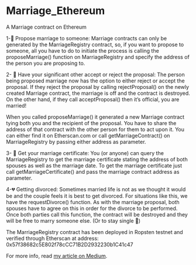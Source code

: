 # Marriage_Ethereum
A Marriage contract on Ethereum

1-💍 Propose marriage to someone: Marriage contracts can only be generated by the MarriageRegistry contract, so, if you want to propose to someone, all you have to do to initiate the process is calling the proposeMarriage() function on MarriageRegistry and specify the address of the person you are proposing to.

2- 🌹  Have your significant other accept or reject the proposal: The person being proposed marriage now has the option to either reject or accept the proposal. If they reject the proposal by calling rejectProposal() on the newly created Marriage contract, the marriage is off and the contract is destroyed. On the other hand, if they call acceptProposal() then it’s official, you are married! 

When you called proposeMarriage() it generated a new Marriage contract tying both you and the recipient of the proposal. You have to share the address of that contract with the other person for them to act upon it. You can either find it on Etherscan.com or call getMarriageContract() on MarriageRegistry by passing either address as parameter.

3- 📙 Get your marriage certificate:  You (or anyone) can query the MarriageRegistry to get the marriage certificate stating the address of both spouses as well as the marriage date. To get the marriage certificate just call getMarriageCertificate() and pass the marriage contract address as parameter.

4-💔 Getting divorced: Sometimes married life is not as we thought it would be and the couple feels it is best to get divorced. For situations like this, we have the requestDivorce() function. As with the marriage proposal, both spouses have to agree on this in order for the divorce to be performed. Once both parties call this function, the contract will be destroyed and they will be free to marry someone else. (Or to stay single 🎊)

The MarriageRegistry contract has been deployed in Ropsten testnet and verified through Etherscan at address: 0x57f38682c5E802f78cCC71B2D2932230b1C41c47

For more info, read [my article on Medium](https://hackernoon.com/hey-baby-i-think-i-wanna-marry-you-on-the-blockchain-3227ba3bdfe).
